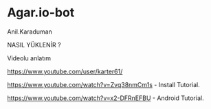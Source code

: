 # Agar.io-bot

Anil.Karaduman

NASIL YÜKLENİR ?



Videolu anlatım

https://www.youtube.com/user/karter61/

https://www.youtube.com/watch?v=Zvq38nmCm1s - Install Tutorial.

https://www.youtube.com/watch?v=x2-DFRnEFBU - Android Tutorial.
